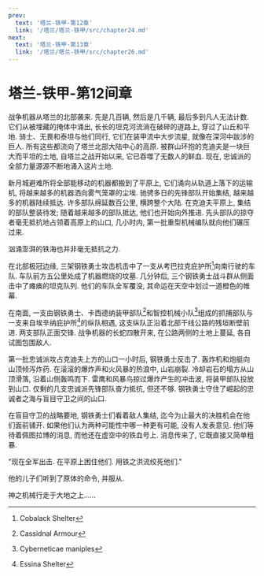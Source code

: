 ```yaml
---
prev:
  text: '塔兰-铁甲-第12章'
  link: '/塔兰/塔兰-铁甲/src/chapter24.md'
next:
  text: '塔兰-铁甲-第13章'
  link: '/塔兰/塔兰-铁甲/src/chapter26.md'
---
```


# 塔兰-铁甲-第12间章

战争机器从塔兰的北部袭来. 先是几百辆, 然后是几千辆, 最后多到凡人无法计数. 它们从被埋藏的掩体中涌出, 长长的坦克河流淌在破碎的道路上, 穿过了山丘和平地. 骑士、无畏和泰坦与他们同行, 它们在装甲流中大步流星, 就像在深河中跋涉的巨人. 所有这些都流向了塔兰北部大陆中心的高原. 被群山环抱的克迪夫是一块巨大而平坦的土地, 自塔兰之战开始以来, 它已吞噬了无数人的鲜血. 现在, 忠诚派的全部力量源源不断地涌入这片土地.

新月城避难所将全部能移动的机器都搬到了平原上, 它们涌向从轨道上落下的运输机, 将越来越多的机器洒向雾气笼罩的尘埃. 驰骋多日的先锋部队开始集结, 越来越多的机器陆续抵达. 许多部队绵延数百公里, 横跨整个大陆. 在克迪夫平原上, 集结的部队整装待发; 随着越来越多的部队抵达, 他们也开始向外推进. 先头部队的掠夺者毫无抵抗地占领着高原上的山口, 几小时内, 第一批重型机械编队就向他们碾压过来.

汹涌澎湃的铁海也并非毫无抵抗之力.

在北部极冠边缘, 三架钢铁勇士攻击机击中了一支从考巴拉克庇护所[^1]向南行驶的车队. 车队前方五公里处成了机器燃烧的坟墓. 几分钟后, 三个钢铁勇士战斗群从侧面击中了瘫痪的坦克队列. 他们的车队全军覆没, 其命运在天空中划过一道橙色的帷幕.

在南面, 一支由钢铁勇士、卡西德纳装甲部队[^2]和智控机械小队[^3]组成的抓捕部队与一支来自埃辛纳庇护所[^4]的纵队相遇, 这支纵队正沿着北部干线公路的残垣断壁前进. 两支部队正面交锋. 战争机器的长蛇四散开来, 在公路两侧的土地上蔓延, 各自试图包围敌人.

第一批忠诚派攻占克迪夫上方的山口一小时后, 钢铁勇士反击了. 轰炸机和炮艇向山顶倾泻炸药. 在滚滚的爆炸声和火风暴的热浪中, 山岩崩裂. 冷却岩石的塌方从山顶滑落, 沿着山侧轰鸣而下. 雷鹰和风暴鸟掠过爆炸产生的冲击波, 将装甲部队投放到山口. 仅剩的几支忠诚派先锋部队奋力抵抗, 但还不够. 钢铁勇士守住了崛起的忠诚者之海与盲目守卫之间的山口.

在盲目守卫的战略要地, 钢铁勇士们看着敌人集结, 迄今为止最大的决胜机会在他们面前铺开. 如果他们认为两种可能性中哪一种更有可能, 没有人发表意见. 他们等待着佩图拉博的消息, 而他还在虚空中的铁血号上. 消息传来了, 它既直接又简单粗暴.

"现在全军出击. 在平原上困住他们. 用铁之洪流绞死他们."

他的儿子们听到了原体的命令, 并服从.

神之机械行走于大地之上……

[^1]: Cobalack Shelter

[^2]: Cassidnal Armour

[^3]: Cyberneticae maniples

[^4]: Essina Shelter
